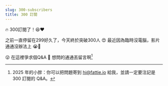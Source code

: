 ```yaml
---
slug: 300-subscribers
title: 300 訂閱
---
```

🔥 300訂閱了！😆❤️

之前一直停留在299好久了，今天終於突破300人 😍 最近因為臨時沒電腦，影片通通沒辦法上 😭😤

<!-- truncate -->

😜 在這裡爭求個Q&A 🤪 想問的通通丟留言啊[^1]

[^1]: 2025 年的小胖：你可以把問題寄到 hi@fattie.io 給我，並請一定要注記是 300 訂閱的 Q&A。
